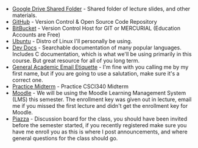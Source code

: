 * [Google Drive Shared Folder](https://drive.google.com/open?id=1Lgy70qNj8bprIwlSnIR6IHlOYM7UaMPP) - Shared folder of lecture slides, and other materials.
* [GitHub](https://github.com/) - Version Control & Open Source Code Repository
* [BitBucket](https://bitbucket.org) - Version Control Host for GIT or MERCURIAL (Education Accounts are Free)
* [Ubuntu](http://ubuntu.com) - Distro of Linux I'll personally be using.
* [Dev Docs](http://devdocs.io/) - Searchable documentation of many popular languages. Includes C documentation, which is what we'll be using primarily in this course. But great resource for all of you long term.
* [General Academic Email Etiquette](https://medium.com/@lportwoodstacer/how-to-email-your-professor-without-being-annoying-af-cf64ae0e4087#.h9ipxkg5z) - I'm fine with you calling me by my first name, but if you are going to use a salutation, make sure it's a correct one.
* [Practice Midterm](https://github.com/CSUChico-CSCI340/CSCI340-Course-Materials/raw/master/PracticeExams/midterm-f15_practice_nosols.pdf) - Practice CSCI340 Midterm
* [Moodle](https://moodle.csuchico.edu) - We will be using the Moodle Learning Management System (LMS) this semester.  The enrollment key was given out in lecture, email me if you missed the first lecture and didn't get the enrollment key for Moodle.
* [Piazza](http://piazza.com/) - Discussion board for the class, you should have been invited before the semester started, if you recently registered make sure you have me enroll you as this is where I post announcements, and where general questions for the class should go. 
